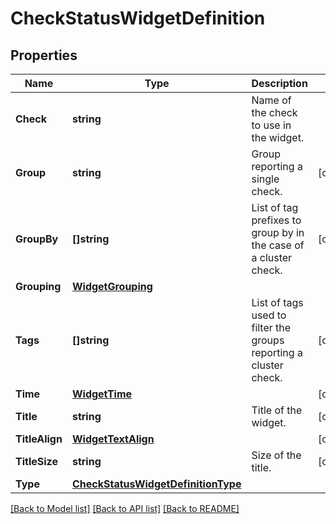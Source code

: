 # CheckStatusWidgetDefinition

## Properties

Name | Type | Description | Notes
------------ | ------------- | ------------- | -------------
**Check** | **string** | Name of the check to use in the widget. | 
**Group** | **string** | Group reporting a single check. | [optional] 
**GroupBy** | **[]string** | List of tag prefixes to group by in the case of a cluster check. | [optional] 
**Grouping** | [**WidgetGrouping**](WidgetGrouping.md) |  | 
**Tags** | **[]string** | List of tags used to filter the groups reporting a cluster check. | [optional] 
**Time** | [**WidgetTime**](WidgetTime.md) |  | [optional] 
**Title** | **string** | Title of the widget. | [optional] 
**TitleAlign** | [**WidgetTextAlign**](WidgetTextAlign.md) |  | [optional] 
**TitleSize** | **string** | Size of the title. | [optional] 
**Type** | [**CheckStatusWidgetDefinitionType**](CheckStatusWidgetDefinitionType.md) |  | 

[[Back to Model list]](../README.md#documentation-for-models) [[Back to API list]](../README.md#documentation-for-api-endpoints) [[Back to README]](../README.md)


